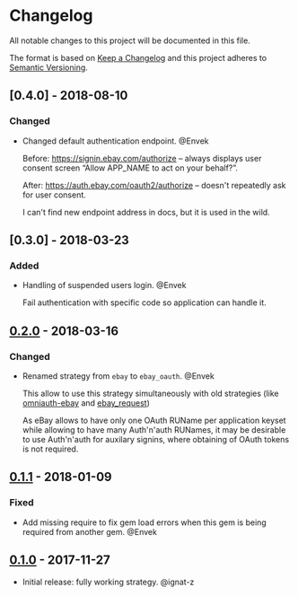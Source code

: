# Changelog
All notable changes to this project will be documented in this file.

The format is based on [Keep a Changelog](http://keepachangelog.com/en/1.0.0/)
and this project adheres to [Semantic Versioning](http://semver.org/spec/v2.0.0.html).

## [0.4.0] - 2018-08-10

### Changed

 - Changed default authentication endpoint. @Envek

   Before: https://signin.ebay.com/authorize – always displays user consent screen “Allow APP_NAME to act on your behalf?”.

   After:  https://auth.ebay.com/oauth2/authorize – doesn't repeatedly ask for user consent.

   I can't find new endpoint address in docs, but it is used in the wild.

## [0.3.0] - 2018-03-23

### Added

 - Handling of suspended users login. @Envek

   Fail authentication with specific code so application can handle it.

## [0.2.0] - 2018-03-16

### Changed

 - Renamed strategy from `ebay` to `ebay_oauth`. @Envek

   This allow to use this strategy simultaneously with old strategies (like [omniauth-ebay](https://github.com/TheGiftsProject/omniauth-ebay) and [ebay_request](https://github.com/gzigzigzeo/ebay_request#omniauth-strategy))

   As eBay allows to have only one OAuth RUName per application keyset while allowing to have many Auth'n'auth RUNames, it may be desirable to use Auth'n'auth for auxilary signins, where obtaining of OAuth tokens is not required.

## [0.1.1] - 2018-01-09

### Fixed

 -  Add missing require to fix gem load errors when this gem is being required from another gem. @Envek


## [0.1.0] - 2017-11-27

 - Initial release: fully working strategy. @ignat-z


[0.2.0]: https://github.com/evilmartians/omniauth-ebay-oauth/compare/v0.1.1...v0.2.0
[0.1.1]: https://github.com/evilmartians/omniauth-ebay-oauth/compare/v0.1.0...v0.1.1
[0.1.0]: https://github.com/evilmartians/omniauth-ebay-oauth/compare/5213dada5fec8df5da551daf763b6acc84ec7330...v0.1.0
